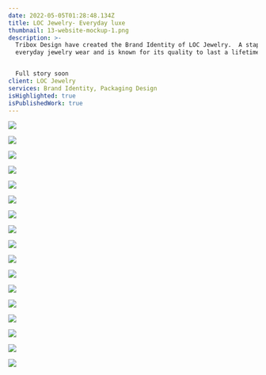 ```yaml
---
date: 2022-05-05T01:28:48.134Z
title: LOC Jewelry- Everyday luxe
thumbnail: 13-website-mockup-1.png
description: >-
  Tribox Design have created the Brand Identity of LOC Jewelry.  A staple for
  everyday jewelry wear and is known for its quality to last a lifetime.


  Full story soon
client: LOC Jewelry
services: Brand Identity, Packaging Design
isHighlighted: true
isPublishedWork: true
---
```

![](pouch2.jpg)

![](27-sationaries-1.png)

![](loc-shopping-bag.jpg)

![](26-ads-billboard.png)

![](25-signage.png)

![](24-business-card-logo-embossed.png)

![](23-business-card.png)

![](22-lifesytle.png)

![](16-facebook.png)

![](15-instagram.png)

![](14-mockup-phone.png)

![](13-website-mockup-1.png)

![](12-social-media-post.png)

![](10-in-different-platforms.png)

![](7-primary.png)

![](8-secondary.png)

![](9-icons-in-colors.png)

![]()